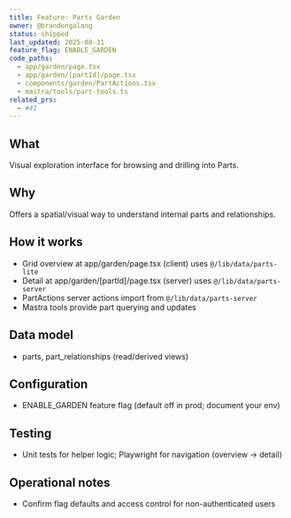 ```yaml
---
title: Feature: Parts Garden
owner: @brandongalang
status: shipped
last_updated: 2025-08-31
feature_flag: ENABLE_GARDEN
code_paths:
  - app/garden/page.tsx
  - app/garden/[partId]/page.tsx
  - components/garden/PartActions.tsx
  - mastra/tools/part-tools.ts
related_prs:
  - #41
---
```


## What
Visual exploration interface for browsing and drilling into Parts.

## Why
Offers a spatial/visual way to understand internal parts and relationships.

## How it works
- Grid overview at app/garden/page.tsx (client) uses `@/lib/data/parts-lite`
- Detail at app/garden/[partId]/page.tsx (server) uses `@/lib/data/parts-server`
- PartActions server actions import from `@/lib/data/parts-server`
- Mastra tools provide part querying and updates

## Data model
- parts, part_relationships (read/derived views)

## Configuration
- ENABLE_GARDEN feature flag (default off in prod; document your env)

## Testing
- Unit tests for helper logic; Playwright for navigation (overview → detail)

## Operational notes
- Confirm flag defaults and access control for non-authenticated users

